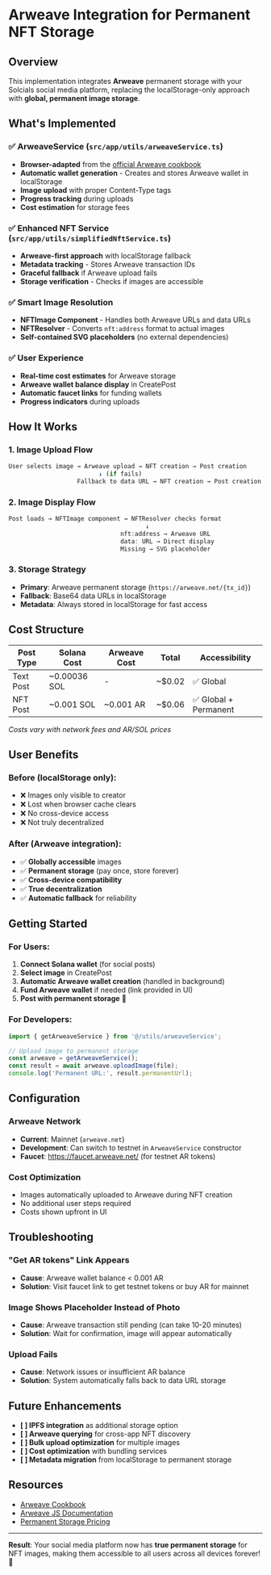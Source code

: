 # Arweave Integration for Permanent NFT Storage

## Overview

This implementation integrates **Arweave** permanent storage with your Solcials social media platform, replacing the localStorage-only approach with **global, permanent image storage**.

## What's Implemented

### ✅ **ArweaveService** (`src/app/utils/arweaveService.ts`)
- **Browser-adapted** from the [official Arweave cookbook](https://cookbook.arweave.dev/guides/posting-transactions/arweave-js.html#posting-a-data-transaction)
- **Automatic wallet generation** - Creates and stores Arweave wallet in localStorage
- **Image upload** with proper Content-Type tags
- **Progress tracking** during uploads
- **Cost estimation** for storage fees

### ✅ **Enhanced NFT Service** (`src/app/utils/simplifiedNftService.ts`)  
- **Arweave-first approach** with localStorage fallback
- **Metadata tracking** - Stores Arweave transaction IDs
- **Graceful fallback** if Arweave upload fails
- **Storage verification** - Checks if images are accessible

### ✅ **Smart Image Resolution** 
- **NFTImage Component** - Handles both Arweave URLs and data URLs
- **NFTResolver** - Converts `nft:address` format to actual images  
- **Self-contained SVG placeholders** (no external dependencies)

### ✅ **User Experience**
- **Real-time cost estimates** for Arweave storage
- **Arweave wallet balance display** in CreatePost
- **Automatic faucet links** for funding wallets
- **Progress indicators** during uploads

## How It Works

### **1. Image Upload Flow**
```typescript
User selects image → Arweave upload → NFT creation → Post creation
                         ↓ (if fails)
                   Fallback to data URL → NFT creation → Post creation
```

### **2. Image Display Flow**  
```typescript
Post loads → NFTImage component → NFTResolver checks format
                                      ↓
                               nft:address → Arweave URL
                               data: URL → Direct display
                               Missing → SVG placeholder
```

### **3. Storage Strategy**
- **Primary**: Arweave permanent storage (`https://arweave.net/{tx_id}`)
- **Fallback**: Base64 data URLs in localStorage  
- **Metadata**: Always stored in localStorage for fast access

## Cost Structure

| Post Type | Solana Cost | Arweave Cost | Total | Accessibility |
|-----------|-------------|--------------|-------|---------------|
| Text Post | ~0.00036 SOL | - | ~$0.02 | ✅ Global |
| NFT Post | ~0.001 SOL | ~0.001 AR | ~$0.06 | ✅ Global + Permanent |

*Costs vary with network fees and AR/SOL prices*

## User Benefits

### **Before (localStorage only):**
- ❌ Images only visible to creator
- ❌ Lost when browser cache clears  
- ❌ No cross-device access
- ❌ Not truly decentralized

### **After (Arweave integration):**
- ✅ **Globally accessible** images
- ✅ **Permanent storage** (pay once, store forever)
- ✅ **Cross-device compatibility**
- ✅ **True decentralization**
- ✅ **Automatic fallback** for reliability

## Getting Started

### **For Users:**
1. **Connect Solana wallet** (for social posts)
2. **Select image** in CreatePost
3. **Automatic Arweave wallet creation** (handled in background)
4. **Fund Arweave wallet** if needed (link provided in UI)
5. **Post with permanent storage** 🎉

### **For Developers:**
```typescript
import { getArweaveService } from '@/utils/arweaveService';

// Upload image to permanent storage
const arweave = getArweaveService();
const result = await arweave.uploadImage(file);
console.log('Permanent URL:', result.permanentUrl);
```

## Configuration

### **Arweave Network**
- **Current**: Mainnet (`arweave.net`)
- **Development**: Can switch to testnet in `ArweaveService` constructor
- **Faucet**: https://faucet.arweave.net/ (for testnet AR tokens)

### **Cost Optimization**
- Images automatically uploaded to Arweave during NFT creation
- No additional user steps required
- Costs shown upfront in UI

## Troubleshooting

### **"Get AR tokens" Link Appears**
- **Cause**: Arweave wallet balance < 0.001 AR
- **Solution**: Visit faucet link to get testnet tokens or buy AR for mainnet

### **Image Shows Placeholder Instead of Photo**
- **Cause**: Arweave transaction still pending (can take 10-20 minutes)
- **Solution**: Wait for confirmation, image will appear automatically

### **Upload Fails**
- **Cause**: Network issues or insufficient AR balance
- **Solution**: System automatically falls back to data URL storage

## Future Enhancements

- **[ ] IPFS integration** as additional storage option
- **[ ] Arweave querying** for cross-app NFT discovery  
- **[ ] Bulk upload optimization** for multiple images
- **[ ] Cost optimization** with bundling services
- **[ ] Metadata migration** from localStorage to permanent storage

## Resources

- [Arweave Cookbook](https://cookbook.arweave.dev/)
- [Arweave JS Documentation](https://github.com/ArweaveTeam/arweave-js)
- [Permanent Storage Pricing](https://ar-fees.arweave.dev/)

---

**Result**: Your social media platform now has **true permanent storage** for NFT images, making them accessible to all users across all devices forever! 🚀 